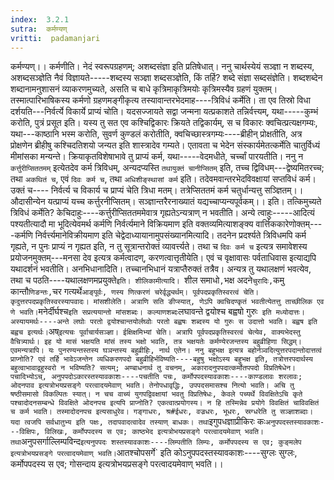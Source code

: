 ```yaml
---
index:  3.2.1
sutra:  कर्मण्यण्
vritti:  padamanjari
---
```


कर्मण्यण्।। कर्मणीति। नेदं स्वरूपग्रहणम्; अशब्दसंज्ञा इति प्रतिषेधात्। ननु चार्थस्येयं सञ्ज्ञा न शब्दस्य, अशब्दसञ्ज्ञेति नैवं विज्ञायते-----शब्दस्य सञ्ज्ञा शब्दसञ्ज्ञेति, किं तर्हि? शब्दे संज्ञा सब्दसंज्ञेति। शब्दशब्देन शब्दानामनुशासनं व्याकरणमुच्यते, असति च बाधे कृत्रिमाकृत्रिमयोः कृत्रिमस्यैव ग्रहणं युक्तम्। तस्मात्पारिभाषिकस्य कर्मणो ग्रहणमङ्गीकृत्य तस्यावान्तरभेदमाह----त्रिविधं कर्मेति। ता एव तिस्रो विधा दर्शयति---निर्वर्त्ये विकार्ये प्राप्यं चोति। यदसज्जायते सद्वा जन्मना यत्प्रकाशते तन्निर्वत्त्यम्, यथा-----कुम्भं करोति, पुत्रं प्रसूत इति। यस्य तु सत एव कश्चिद्विकारः क्रियते तद्विकार्यम्, स च विकारः क्वचित्प्रत्यक्षगम्यः, यथा---काष्ठानि भस्म करोति, सुवर्ण कुण्डलं करोतीति, क्वचिच्छास्त्रगम्यः----ब्रीहीन् प्रोक्षतीति, अत्र प्रोक्षणेन ब्रीहीषु कश्चिदतिशयो जन्यत इति शास्त्रादेव गम्यते। एतावता च भेदेन संस्कार्यमेतत्कर्मेति चातुर्विध्यं मीमांसका मन्यन्ते। क्रियाकृतविशेषाभावे तु प्राप्यं कर्म, यथा-----वेदमधीते, चर्च्चां पारयतीति। ननु न `कर्त्तुरीप्सिततमम्` इत्येतदेव कर्म त्रिविधम्, अन्यदप्यस्ति `तथायुक्तं चानीप्सितम्` इति, तच्च द्विविधम्---द्वेष्यमितरच्च; तथा `अकथितं च`, एवं `दिवः कर्म च`, तथा `अधिशीङ्स्थासां कर्म` इति। तदेवमवान्तरभेदविवक्षायां सप्तविधं कर्म। उक्तं च----
निर्वर्त्य च विकार्य च प्राप्यं चेति त्रिधा मतम्।
तत्रेप्सिततमं कर्म चतुर्धान्यत्तु सञ्ज्ञितम्।।
औदासीन्येन यत्प्राप्यं यच्च कर्त्तुरनीप्सितम्।
सञ्ज्ञान्तरैरनाख्यातं यद्यच्चाप्यन्यपूर्वकम्।। इति।
तत्किमुच्यते त्रिविधं कर्मेति? केचिदाहुः----कर्त्तुरीप्सिततममेवात्र गृह्यतेऽन्यत्राण् न भवतीति। अन्ये त्वाहुः-----आदित्यं पश्यतीत्यादौ मा भूदित्येवमर्थ कर्मणि निर्वर्त्यमाने विक्रियमाण इति वक्तव्यमित्याशङ्क्य वार्त्तिककारेणोक्तम्----कर्मणि निर्वर्त्त्यमानेविक्रीयमाण इति चेद्वेदाध्यायानामुपसंख्यानमित्यादि। तदनेन प्रदर्श्यते त्रिविधमपि कर्म गृह्यते, न पुनः प्राप्यं न गृह्यत इति, न तु सूत्रान्तरोक्तं व्यावर्त्त्यते। तथा च `दिवः कर्म च` इत्यत्र समावेशस्य प्रयोजनमुक्तम्---मनसा देव इत्यत्र कर्मत्वादण्, करणत्वात्तृतीयेति। एवं च वृक्षावासः पर्वताधिवास इत्याद्यपि यथादर्शनं भवतीति। अनभिधानादिति। तच्चानभिधानं यत्राप्तैरुक्तं तत्रैव। अन्यत्र तु यथालक्षणं भवत्येव, तथा च पठति----यथालक्षणमप्रयुक्ते`इति।
शीलिकामीत्यादि। `शील समाधो`,`भक्ष अदने` चुरादिः, `कमु कान्तौ` णिङन्तः, `चर गत्यर्थे` आङ्पूर्वः, णस्य णित्करणं चरेर्वृद्ध्यर्थम्। पूर्वपदप्रकृतिस्वरत्वं चेति। कृदुत्तरपदप्रकृतिस्वरस्यापवादः। मांसशीलेति। अत्राणि सति ङीप्स्यात्, णेऽपि क्वचिदण्कृतं भवतीत्येतत्तु ताच्छीलिक एव णे भवति। `मनेर्दीर्घश्च` इति सप्रत्ययान्तो मांसशब्दः। कल्याणशब्दः `लघावन्ते द्वयोश्च बह्वषो गुरुः` इति मध्योदात्तः। अस्यायमर्थः----अन्ते लघोः परतो द्वयोश्चान्तयोर्लघ्वोः परतो बह्वषः शब्दस्य यो गुरुः स उदात्तो भवति। बह्वष इति बह्वच इत्यर्थः।`अष्` इत्यचः पूर्वाचार्यसञ्ज्ञा।
ईक्षिक्षमिभ्यां चेति। अत्रापि पूर्वपदप्रकृतिस्वरत्वं चेत्येव, वाक्यभेदस्तु वैचित्र्यार्थः। इह यो मासं भक्षयति मांसं तस्य भक्षो भवति, तत्र भक्षयतेः कर्मण्येरजन्तस्य बहुव्रीहिणा सिद्धम्। एवमन्यत्रापि। यः पुनरण्यन्तस्तस्य घञन्तस्य बहुव्रीहिः, नार्थ एतेन। ननु बहुभक्ष इत्यत्र बहोर्नञ्वदित्युत्तरपदान्तोदात्तत्वं प्राप्नोति? एवं तर्हि भावेऽजन्तेन व्यधिकरणपदो बहुव्रीहिर्भविष्यति----बहुषु भक्षोऽस्य बहुभक्ष इति, तत्रोत्तरपदार्थस्य बहुत्वाभावाद्वहुस्वरो न भविष्यति? सत्यम्; अण्बाधनार्थ तु वचनम्, अकारादनुपपदात्कर्मोतपपदो विप्रतिषेधेन। पचादिभ्योऽच्, अनुपपदोऽकारस्तस्यावकाशः----पचतीति पचः, कर्मोपपदस्यावकाशः----काण्डलावः शरलावः; ओदनपाव इत्यत्रोभयप्रसङ्गे परत्वादयमेवाण् भवति। तेनोपधावृद्धिः, उपपदसमासश्च नित्यो भवति। अचि तु षष्ठीसमासो विकल्पितः स्यात्। न चच वाच्यं युगपद्विवक्षायां भवतु विप्रतिषेधः, केवले पच्यर्थे विवक्षितेऽचि कृते पश्चादोदनसम्बन्धे विवक्षिते ओदनपच इत्यपि प्राप्नोति? एकत्वात्प्रयोगस्य। न हि तस्मिन्नेव प्रयोगे विवक्षितं चाविवक्षितं च कर्म भवति। तस्मादोदनपच इत्यसाधुरेव। गङ्गाधरः, श्र#ईधरः, वज्रधरः, भूधरः, स्रग्धरेति तु सञ्ज्ञाशब्दाः। यदा त्वजपि सर्वधातुभ्य इति पक्षः, तदापवादत्वादेव तस्याण् बाधकः। तथा `इगुपधज्ञाप्रीकिरः कः` अनुपपदस्तस्यावकाशः---विक्षिपः, विलिखः, कर्मोपपदस्य स एव; काष्ठभेद इत्यत्रोभयप्रसङ्गे परत्वादयमेवाण् भवति। तथा `अनुपसर्गाल्लिम्पविन्द` इत्यनुपपदः शस्तस्यावकाशः----लिम्पतीति लिम्पः, कर्मोपपदस्य स एव; कुङ्मलेप इत्यत्रोभयप्रसङ्गे परत्वादयमेवाण् भवति। `आतश्चोपसर्गे` इति कोऽनुपपदस्तस्यावकाशः----सुग्लः सुग्लः, कर्मोपपदस्य स एव; गोसन्दाय इत्यत्रोभयप्रसङ्गे परत्वादयमेवाण् भवति।।
